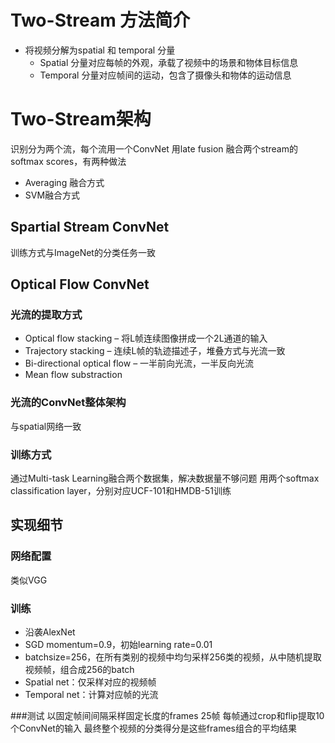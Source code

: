# Two-Stream 方法简介
* 将视频分解为spatial 和 temporal 分量
  * Spatial 分量对应每帧的外观，承载了视频中的场景和物体目标信息
  * Temporal 分量对应帧间的运动，包含了摄像头和物体的运动信息


# Two-Stream架构
识别分为两个流，每个流用一个ConvNet
用late fusion 融合两个stream的softmax scores，有两种做法
  * Averaging 融合方式
  * SVM融合方式

## Spartial Stream ConvNet
训练方式与ImageNet的分类任务一致

## Optical Flow ConvNet

### 光流的提取方式
* Optical flow stacking – 将L帧连续图像拼成一个2L通道的输入
* Trajectory stacking – 连续L帧的轨迹描述子，堆叠方式与光流一致
* Bi-directional optical flow – 一半前向光流，一半反向光流
* Mean flow substraction

### 光流的ConvNet整体架构
与spatial网络一致

### 训练方式
通过Multi-task Learning融合两个数据集，解决数据量不够问题
用两个softmax classification layer，分别对应UCF-101和HMDB-51训练

## 实现细节

### 网络配置
类似VGG

### 训练
* 沿袭AlexNet
* SGD momentum=0.9，初始learning rate=0.01
* batchsize=256，在所有类别的视频中均匀采样256类的视频，从中随机提取视频帧，组合成256的batch
* Spatial net：仅采样对应的视频帧
* Temporal net：计算对应帧的光流

###测试
以固定帧间间隔采样固定长度的frames 25帧
每帧通过crop和flip提取10个ConvNet的输入
最终整个视频的分类得分是这些frames组合的平均结果
